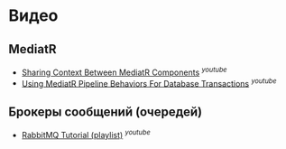 # Видео

## MediatR
* [Sharing Context Between MediatR Components](https://www.youtube.com/watch?v=UnM39Wx6Vro) <sup>*youtube*</sup>
* [Using MediatR Pipeline Behaviors For Database Transactions](https://www.youtube.com/watch?v=baf4GeBB4NM) <sup>*youtube*</sup>

## Брокеры сообщений (очередей)
* [RabbitMQ Tutorial (playlist)](https://www.youtube.com/playlist?list=PLCpsrvs6hImZShRjUbqewZWgjJgU6SIvU) <sup>*youtube*</sup>
